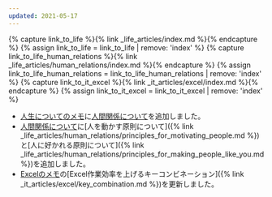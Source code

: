 ```yaml
---
updated: 2021-05-17
---
```

{% capture link_to_life %}{% link _life_articles/index.md %}{% endcapture %}
{% assign link_to_life = link_to_life | remove: 'index' %}
{% capture link_to_life_human_relations %}{% link _life_articles/human_relations/index.md %}{% endcapture %}
{% assign link_to_life_human_relations = link_to_life_human_relations | remove: 'index' %}
{% capture link_to_it_excel %}{% link _it_articles/excel/index.md %}{% endcapture %}
{% assign link_to_it_excel = link_to_it_excel | remove: 'index' %}

- [人生についてのメモ]({{link_to_life}})に[人間関係について]({{link_to_life_human_relations}})を追加しました。
- [人間関係について]({{link_to_life_human_relations}})に[人を動かす原則について]({% link _life_articles/human_relations/principles_for_motivating_people.md %})と[人に好かれる原則について]({% link _life_articles/human_relations/principles_for_making_people_like_you.md %})を追加しました。
- [Excelのメモ]({{link_to_it_excel}})の[Excel作業効率を上げるキーコンビネーション]({% link _it_articles/excel/key_combination.md %})を更新しました。
